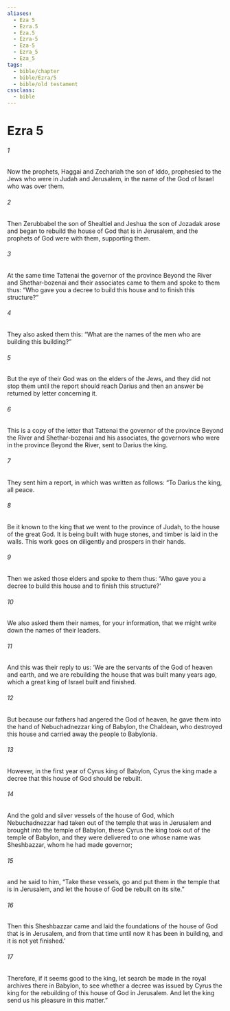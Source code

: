 ```yaml
---
aliases:
  - Eza 5
  - Ezra.5
  - Eza.5
  - Ezra-5
  - Eza-5
  - Ezra_5
  - Eza_5
tags:
  - bible/chapter
  - bible/Ezra/5
  - bible/old testament
cssclass:
  - bible
---
```


# Ezra 5

###### 1
Now the prophets, Haggai and Zechariah the son of Iddo, prophesied to the Jews who were in Judah and Jerusalem, in the name of the God of Israel who was over them.
###### 2
Then Zerubbabel the son of Shealtiel and Jeshua the son of Jozadak arose and began to rebuild the house of God that is in Jerusalem, and the prophets of God were with them, supporting them.
###### 3
At the same time Tattenai the governor of the province Beyond the River and Shethar-bozenai and their associates came to them and spoke to them thus: “Who gave you a decree to build this house and to finish this structure?”
###### 4
They also asked them this: “What are the names of the men who are building this building?”
###### 5
But the eye of their God was on the elders of the Jews, and they did not stop them until the report should reach Darius and then an answer be returned by letter concerning it.
###### 6
This is a copy of the letter that Tattenai the governor of the province Beyond the River and Shethar-bozenai and his associates, the governors who were in the province Beyond the River, sent to Darius the king.
###### 7
They sent him a report, in which was written as follows: “To Darius the king, all peace.
###### 8
Be it known to the king that we went to the province of Judah, to the house of the great God. It is being built with huge stones, and timber is laid in the walls. This work goes on diligently and prospers in their hands.
###### 9
Then we asked those elders and spoke to them thus: ‘Who gave you a decree to build this house and to finish this structure?’
###### 10
We also asked them their names, for your information, that we might write down the names of their leaders.
###### 11
And this was their reply to us: ‘We are the servants of the God of heaven and earth, and we are rebuilding the house that was built many years ago, which a great king of Israel built and finished.
###### 12
But because our fathers had angered the God of heaven, he gave them into the hand of Nebuchadnezzar king of Babylon, the Chaldean, who destroyed this house and carried away the people to Babylonia.
###### 13
However, in the first year of Cyrus king of Babylon, Cyrus the king made a decree that this house of God should be rebuilt.
###### 14
And the gold and silver vessels of the house of God, which Nebuchadnezzar had taken out of the temple that was in Jerusalem and brought into the temple of Babylon, these Cyrus the king took out of the temple of Babylon, and they were delivered to one whose name was Sheshbazzar, whom he had made governor;
###### 15
and he said to him, “Take these vessels, go and put them in the temple that is in Jerusalem, and let the house of God be rebuilt on its site.”
###### 16
Then this Sheshbazzar came and laid the foundations of the house of God that is in Jerusalem, and from that time until now it has been in building, and it is not yet finished.’
###### 17
Therefore, if it seems good to the king, let search be made in the royal archives there in Babylon, to see whether a decree was issued by Cyrus the king for the rebuilding of this house of God in Jerusalem. And let the king send us his pleasure in this matter.”


